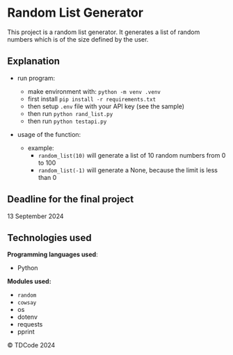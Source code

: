 # Random List Generator

This project is a random list generator. It generates a list of random numbers which is of the size defined by the user.


## Explanation

- run program:
    - make environment with: `python -m venv .venv`
    - first install `pip install -r requirements.txt`
    - then setup `.env` file with your API key (see the sample)
    - then run `python rand_list.py`
    - then run `python testapi.py`

- usage of the function:
  - example:
    - `random_list(10)` will generate a list of 10 random numbers from 0 to 100
    - `random_list(-1)` will generate a None, because the limit is less than 0
  

## Deadline for the final project
13 September 2024

## Technologies used

**Programming languages used**:
- Python

**Modules used:**
- `random`
- `cowsay`
- os
- dotenv
- requests
- pprint

© TDCode 2024
